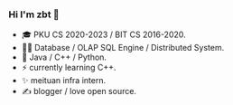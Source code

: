 ### Hi I'm zbt 👋
- 🎓 PKU CS 2020-2023 / BIT CS 2016-2020.
- 👨‍💻 Database / OLAP SQL Engine / Distributed System.
- 📖 Java / C++ / Python.
- ⚡ currently learning C++.
- ✨ meituan infra intern.
- ✍ blogger / love open source.
